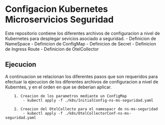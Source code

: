 # Configacion Kubernetes Microservicios Seguridad
Este repositorio contiene los diferentes archivos de configuracion a nivel de Kubernetes para desplegar sevicios asociado a seguridad.
    - Definicion de NameSpace
    - Definicion de ConfigMap
    - Definicion de Secret
    - Definicion de Ingress  Route
    - Definicion de OtelCollector

## Ejecucion
A continuacion se relacionan los diferentes pasos que son requeridos para efectuar la ejecucion de los diferentes archivos de configuracion a nivel de Kuberntes, y en el orden en que se deberian aplicar.
```
    1. Creacion de los parametros mediante un ConfigMap
        - kubectl apply -f ./k8s/InitialConfig-ns-ms-seguridad.yaml

    2. Creacion del OtelCollecto para el namespacr de ns-ms-seguridad
        - kubectl apply -f ./k8s/OtelCollectorConf-ns-ms-seguridad.yaml
    
```
